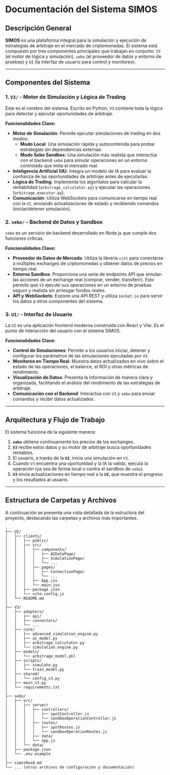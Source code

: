 # Documentación del Sistema SIMOS

## Descripción General

**SIMOS** es una plataforma integral para la simulación y ejecución de estrategias de arbitraje en el mercado de criptomonedas. El sistema está compuesto por tres componentes principales que trabajan en conjunto: `V3` (el motor de lógica y simulación), `sebo` (el proveedor de datos y entorno de pruebas) y `UI` (la interfaz de usuario para control y monitoreo).

---

## Componentes del Sistema

### 1. `V3/` - Motor de Simulación y Lógica de Trading

Este es el cerebro del sistema. Escrito en Python, `V3` contiene toda la lógica para detectar y ejecutar oportunidades de arbitraje.

**Funcionalidades Clave:**
- **Motor de Simulación**: Permite ejecutar simulaciones de trading en dos modos:
    - **Modo Local**: Una simulación rápida y autocontenida para probar estrategias sin dependencias externas.
    - **Modo Sebo Sandbox**: Una simulación más realista que interactúa con el backend `sebo` para simular operaciones en un entorno controlado que imita el mercado real.
- **Inteligencia Artificial (IA)**: Integra un modelo de IA para evaluar la confianza de las oportunidades de arbitraje antes de ejecutarlas.
- **Lógica de Trading**: Implementa los algoritalos para calcular la rentabilidad (`arbitrage_calculator.py`) y ejecutar las operaciones (`arbitrage_executor.py`).
- **Comunicación**: Utiliza WebSockets para comunicarse en tiempo real con la `UI`, enviando actualizaciones de estado y recibiendo comandos (iniciar/detener simulación).

### 2. `sebo/` - Backend de Datos y Sandbox

`sebo` es un servicio de backend desarrollado en Node.js que cumple dos funciones críticas.

**Funcionalidades Clave:**
- **Proveedor de Datos de Mercado**: Utiliza la librería `ccxt` para conectarse a múltiples exchanges de criptomonedas y obtener datos de precios en tiempo real.
- **Entorno Sandbox**: Proporciona una serie de endpoints API que simulan las acciones de un exchange real (comprar, vender, transferir). Esto permite que `V3` ejecute sus operaciones en un entorno de pruebas seguro y realista sin arriesgar fondos reales.
- **API y WebSockets**: Expone una API REST y utiliza `socket.io` para servir los datos a otros componentes del sistema.

### 3. `UI/` - Interfaz de Usuario

La `UI` es una aplicación frontend moderna construida con React y Vite. Es el punto de interacción del usuario con el sistema SIMOS.

**Funcionalidades Clave:**
- **Control de Simulaciones**: Permite a los usuarios iniciar, detener y configurar los parámetros de las simulaciones ejecutadas por `V3`.
- **Monitoreo en Tiempo Real**: Muestra datos actualizados en vivo sobre el estado de las operaciones, el balance, el ROI y otras métricas de rendimiento.
- **Visualización de Datos**: Presenta la información de manera clara y organizada, facilitando el análisis del rendimiento de las estrategias de arbitraje.
- **Comunicación con el Backend**: Interactúa con `V3` y `sebo` para enviar comandos y recibir datos actualizados.

---

## Arquitectura y Flujo de Trabajo

El sistema funciona de la siguiente manera:

1.  **`sebo`** obtiene continuamente los precios de los exchanges.
2.  **`V3`** recibe estos datos y su motor de arbitraje busca oportunidades rentables.
3.  El usuario, a través de la **`UI`**, inicia una simulación en `V3`.
4.  Cuando `V3` encuentra una oportunidad y la IA la valida, ejecuta la operación (ya sea de forma local o contra el sandbox de `sebo`).
5.  **`V3`** envía actualizaciones en tiempo real a la **`UI`**, que muestra el progreso y los resultados al usuario.

---

## Estructura de Carpetas y Archivos

A continuación se presenta una vista detallada de la estructura del proyecto, destacando las carpetas y archivos más importantes.

```
.
├── UI/
│   ├── clients/
│   │   ├── public/
│   │   ├── src/
│   │   │   ├── components/
│   │   │   │   ├── AIDataPage/
│   │   │   │   ├── SimulationPage/
│   │   │   │   └── ...
│   │   │   ├── pages/
│   │   │   │   ├── ConnectionPage/
│   │   │   │   └── ...
│   │   │   ├── App.jsx
│   │   │   └── main.jsx
│   │   ├── package.json
│   │   └── vite.config.js
│   └── README.md
│
├── V3/
│   ├── adapters/
│   │   ├── api/
│   │   ├── connectors/
│   │   └── ...
│   ├── core/
│   │   ├── advanced_simulation_engine.py
│   │   ├── ai_model.py
│   │   ├── arbitrage_calculator.py
│   │   └── simulation_engine.py
│   ├── models/
│   │   └── arbitrage_model.pkl
│   ├── scripts/
│   │   ├── simulate.py
│   │   └── train_model.py
│   ├── shared/
│   │   └── config_v3.py
│   ├── main_v3.py
│   └── requirements.txt
│
├── sebo/
│   ├── src/
│   │   ├── server/
│   │   │   ├── controllers/
│   │   │   │   ├── spotController.js
│   │   │   │   └── sandboxOperationController.js
│   │   │   ├── routes/
│   │   │   │   ├── spotRoutes.js
│   │   │   │   └── sandboxOperationRoutes.js
│   │   │   ├── data/
│   │   │   └── app.js
│   │   └── data/
│   ├── package.json
│   └── .env.example
│
├── simosRead.md
└── ... (otros archivos de configuración y documentación)
```
